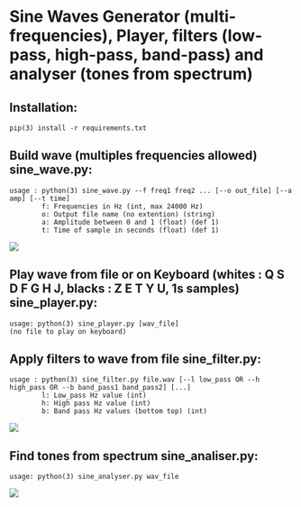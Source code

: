 # Sine Waves Generator (multi-frequencies), Player, filters (low-pass, high-pass, band-pass) and analyser (tones from spectrum)

## Installation:
```
pip(3) install -r requirements.txt
```

## Build wave (multiples frequencies allowed) sine_wave.py:
```
usage : python(3) sine_wave.py --f freq1 freq2 ... [--o out_file] [--a amp] [--t time]
        f: Frequencies in Hz (int, max 24000 Hz)
        o: Output file name (no extention) (string)
        a: Amplitude between 0 and 1 (float) (def 1)
        t: Time of sample in seconds (float) (def 1)
```

![](images/example1.bmp)

## Play wave from file or on Keyboard (whites : Q S D F G H J, blacks : Z E T Y U, 1s samples) sine_player.py:
```
usage: python(3) sine_player.py [wav_file]
(no file to play on keyboard)
```

## Apply filters to wave from file sine_filter.py:
```
usage : python(3) sine_filter.py file.wav [--l low_pass OR --h high_pass OR --b band_pass1 band_pass2] [...]
        l: Low_pass Hz value (int)
        h: High pass Hz value (int)
        b: Band pass Hz values (bottom top) (int)
```

![](images/example2.bmp)

## Find tones from spectrum sine_analiser.py:
```
usage: python(3) sine_analyser.py wav_file
```

![](images/example3.bmp)